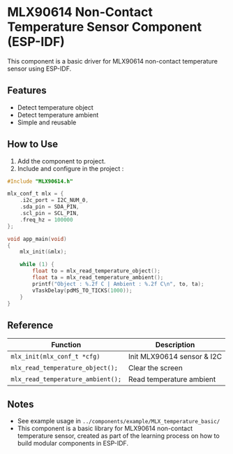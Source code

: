 # MLX90614 Non-Contact Temperature Sensor Component (ESP-IDF)

This component is a basic driver for MLX90614 non-contact temperature sensor using ESP-IDF.

## Features
- Detect temperature object 
- Detect temperature ambient
- Simple and reusable

## How to Use
1. Add the component to project.
2. Include and configure in the project :

```c
#Include "MLX90614.h"

mlx_conf_t mlx = {
    .i2c_port = I2C_NUM_0,
    .sda_pin = SDA_PIN,
    .scl_pin = SCL_PIN,
    .freq_hz = 100000
};

void app_main(void)
{
    mlx_init(&mlx);

    while (1) {
        float to = mlx_read_temperature_object();
        float ta = mlx_read_temperature_ambient();
        printf("Object : %.2f C | Ambient : %.2f C\n", to, ta);
        vTaskDelay(pdMS_TO_TICKS(1000));
    }
}
```

## Reference

| Function | Description |
| --- | --- |
| `mlx_init(mlx_conf_t *cfg)` | Init MLX90614 sensor & I2C |
| `mlx_read_temperature_object();`| Clear the screen |
| `mlx_read_temperature_ambient();` | Read temperature ambient |

## Notes
- See example usage in `../components/example/MLX_temperature_basic/`
- This component is a basic library for MLX90614 non-contact temperature sensor, created as part of the learning process on how to build modular components in ESP-IDF.







